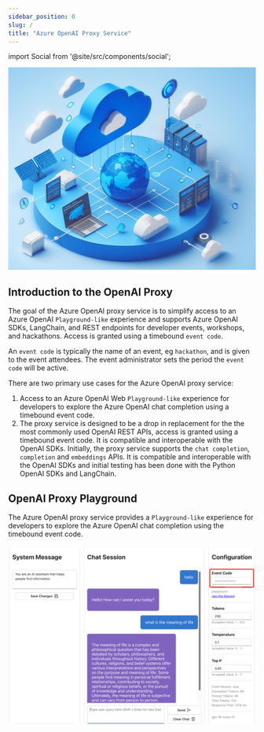 ```yaml
---
sidebar_position: 0
slug: /
title: "Azure OpenAI Proxy Service"
---
```


import Social from '@site/src/components/social';

<Social
    page_url="https://github.com/gloveboxes/azure-openai-service-proxy"
    image_url="https://github.com/gloveboxes/azure-openai-service-proxy/raw/main/docs/static/img/openai_proxy_banner.jpeg"
    title="Azure OpenAI Proxy Service"
    description= "🏭 Get started with Azure OpenAI Proxy Service - Azure OpenAI Hacks Made Easy"
    hashtags="OpenAI"
    hashtag=""
/>

![](../static/img/openai_proxy_banner.jpeg)

## Introduction to the OpenAI Proxy

The goal of the Azure OpenAI proxy service is to simplify access to an Azure OpenAI `Playground-like` experience and supports Azure OpenAI SDKs, LangChain, and REST endpoints for developer events, workshops, and hackathons. Access is granted using a timebound `event code`.

An `event code` is typically the name of an event, eg `hackathon`, and is given to the event attendees. The event administrator sets the period the `event code` will be active.

There are two primary use cases for the Azure OpenAI proxy service:

1. Access to an Azure OpenAI Web `Playground-like` experience for developers to explore the Azure OpenAI chat completion using a timebound event code.
2. The proxy service is designed to be a drop in replacement for the the most commonly used OpenAI REST APIs, access is granted using a timebound event code. It is compatible and interoperable with the OpenAI SDKs. Initially, the proxy service supports the `chat completion`, `completion` and `embeddings` APIs. It is compatible and interoperable with the OpenAI SDKs and initial testing has been done with the Python OpenAI SDKs and LangChain.

## OpenAI Proxy Playground

The Azure OpenAI proxy service provides a `Playground-like` experience for developers to explore the Azure OpenAI chat completion using the timebound event code.

![OpenAI Proxy Playground](media/openai_proxy_playground.png)

